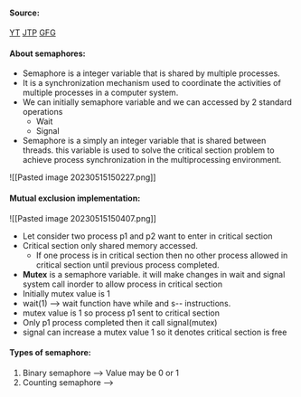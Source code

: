 #### Source:
[YT](https://www.youtube.com/watch?v=5y14WXehSU4&list=PLXj4XH7LcRfDrdQuJTHIPmKMpa7eYVaPm&index=37)
[JTP](https://www.javatpoint.com/os-semaphore-introduction)
[GFG](https://www.geeksforgeeks.org/semaphores-in-process-synchronization/)

#### About semaphores:

* Semaphore is a integer variable that is shared by multiple processes.
* It is a synchronization mechanism used to coordinate the activities of multiple processes in a computer system.
* We can initially semaphore variable and we can accessed by 2 standard operations
	* Wait
	* Signal
* Semaphore is a simply an integer variable that is shared between threads. this variable is used to solve the critical section problem to achieve process synchronization in the multiprocessing environment.

![[Pasted image 20230515150227.png]]


#### Mutual exclusion implementation:

![[Pasted image 20230515150407.png]]

* Let consider two process p1 and p2 want to enter in critical section
* Critical section only shared memory accessed.
	* If one process is in critical section then no other process allowed in critical section until previous process completed.
* **Mutex** is a semaphore variable. it will make changes in wait and signal system call inorder to allow process in critical section
* Initially mutex value is 1
* wait(1) --> wait function have while and s-- instructions.
* mutex value is 1 so process p1 sent to critical section
* Only p1 process completed then it call signal(mutex)
* signal can increase a mutex value 1 so it denotes critical section is free


#### Types of semaphore:

1. Binary semaphore --> Value may be 0 or 1
2. Counting semaphore --> 